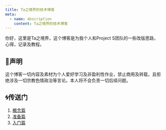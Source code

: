 ```yaml
---
title: Ta之境界的技术博客
meta:
  - name: description
    content: Ta之境界的技术博客
---
```


你好，这里是Ta之境界，这个博客是为我个人和Project S团队的一些改版思路，心得，记录及教程。

## 📖声明
这个博客一切内容及素材为个人爱好学习及非盈利性作业，禁止商用及转载，且拒绝涉及一切宗教色情政治等言论。本人将不会负责一切后续问题。

## 🌀传送门
1. [概念篇](/concept)
2. [准备篇](/preparation)
3. [入门篇](/getting-started)
